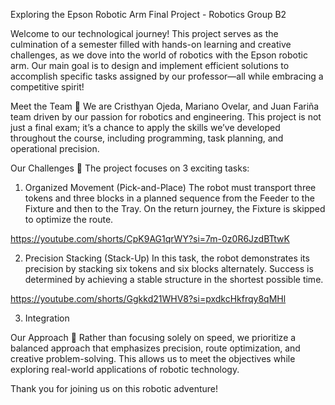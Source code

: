 Exploring the Epson Robotic Arm
Final Project - Robotics Group B2 

Welcome to our technological journey! This project serves as the culmination of a semester filled with hands-on learning and creative challenges, as we dove into the world of robotics with the Epson robotic arm. Our main goal is to design and implement efficient solutions to accomplish specific tasks assigned by our professor—all while embracing a competitive spirit!

Meet the Team 🙌
We are Cristhyan Ojeda, Mariano Ovelar, and Juan Fariña  team driven by our passion for robotics and engineering. 
This project is not just a final exam; it’s a chance to apply the skills we’ve developed throughout the course, including programming, task planning, and operational precision.

Our Challenges 🚀
The project focuses on 3 exciting tasks:

1. Organized Movement (Pick-and-Place)
The robot must transport three tokens and three blocks in a planned sequence from the Feeder to the Fixture and then to the Tray. On the return journey, the Fixture is skipped to optimize the route.

https://youtube.com/shorts/CpK9AG1qrWY?si=7m-0z0R6JzdBTtwK

2. Precision Stacking (Stack-Up)
In this task, the robot demonstrates its precision by stacking six tokens and six blocks alternately. Success is determined by achieving a stable structure in the shortest possible time.

https://youtube.com/shorts/Ggkkd21WHV8?si=pxdkcHkfrqy8qMHl

3. Integration 


Our Approach 🧠
Rather than focusing solely on speed, we prioritize a balanced approach that emphasizes precision, route optimization, and creative problem-solving. This allows us to meet the objectives while exploring real-world applications of robotic technology.

Thank you for joining us on this robotic adventure!
